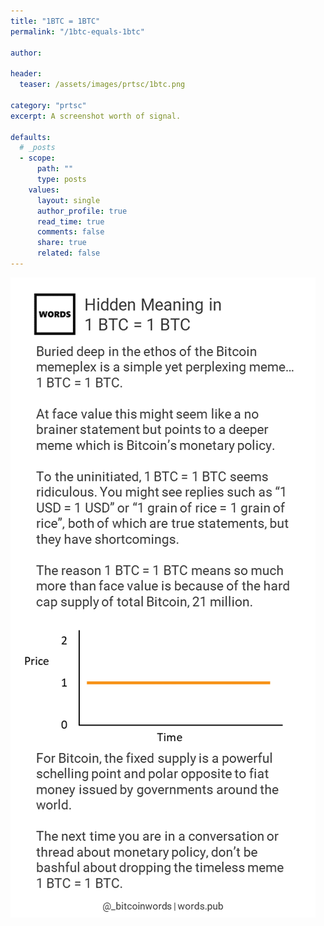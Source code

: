 ```yaml
---
title: "1BTC = 1BTC"
permalink: "/1btc-equals-1btc" 

author: 

header:
  teaser: /assets/images/prtsc/1btc.png

category: "prtsc"
excerpt: A screenshot worth of signal.

defaults:
  # _posts
  - scope:
      path: ""
      type: posts
    values:
      layout: single
      author_profile: true
      read_time: true
      comments: false
      share: true
      related: false
---
```


![1BTC = 1BTC](/assets/images/prtsc/1btc.png)